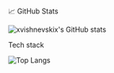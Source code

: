 📈 GitHub Stats

![xvishnevskix's GitHub stats](https://github-readme-stats.vercel.app/api?username=xvishnevskix&show_icons=true&bg_color=00000000)



Tech stack

![Top Langs](https://github-readme-stats.vercel.app/api/top-langs/?username=xvishnevskix&layout=donut&theme=transparent)
